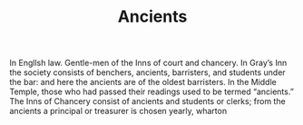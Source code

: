 ---
title: Ancients
letter: A
permalink: "/definitions/ancients.html"
body: 'In Engllsh law. Gentle-men of the Inns of court and chancery. In Gray’s Inn
  the society consists of benchers, ancients, barristers, and students under the bar:
  and here the ancients are of the oldest barristers. In the Middle Temple, those
  who had passed their readings used to be termed “ancients.” The Inns of Chancery
  consist of ancients and students or clerks; from the ancients a principal or treasurer
  is chosen yearly, wharton'
published_at: '2018-07-07'
layout: post
---